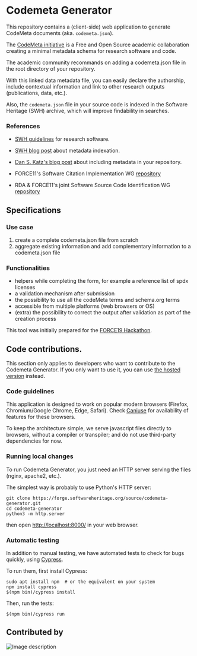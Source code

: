 # Codemeta Generator

This repository contains a (client-side) web application to generate
CodeMeta documents (aka. `codemeta.json`).

The [CodeMeta initiative](https://github.com/codemeta/codemeta) is a Free and Open Source academic collaboration
creating a minimal metadata schema for research software and code.

The academic community recommands on adding a codemeta.json file in
the root directory of your repository.

With this linked data metadata file, you can easily declare the authorship,
include contextual information and link to other research outputs (publications,
data, etc.).

Also, the `codemeta.json` file in your source code is indexed in the
Software Heritage (SWH) archive, which will improve findability in searches.

### References

- [SWH guidelines](https://www.softwareheritage.org/save-and-reference-research-software/) for research software.

- [SWH blog post](https://www.softwareheritage.org/2019/05/28/mining-software-metadata-for-80-m-projects-and-even-more/) about metadata indexation.
- [Dan S. Katz's blog post](https://danielskatzblog.wordpress.com/2017/09/25/software-heritage-and-repository-metadata-a-software-citation-solution/) about including
 metadata in your repository.
- FORCE11's Software Citation Implementation WG [repository](https://github.com/force11/force11-sciwg)
- RDA & FORCE11's joint Software Source Code Identification WG
   [repository](https://github.com/force11/force11-rda-scidwg)

## Specifications

### Use case

1. create a complete codemeta.json file from scratch
2. aggregate existing information and add complementary information to
a codemeta.json file

### Functionalities

- helpers while completing the form, for example a reference list of spdx
  licenses
- a validation mechanism after submission
- the possibility to use all the codeMeta terms and schema.org terms
- accessible from multiple platforms (web browsers or OS)
- (extra) the possibility to correct the output after validation as part
  of the creation process

This tool was initially prepared for the [FORCE19 Hackathon](https://github.com/force11/force11-rda-scidwg/tree/master/hackathon/FORCE2019).


## Code contributions.

This section only applies to developers who want to contribute to the Codemeta Generator.
If you only want to use it, you can use
[the hosted version](https://codemeta.github.io/codemeta-generator/) instead.

### Code guidelines

This application is designed to work on popular modern browsers (Firefox,
Chromium/Google Chrome, Edge, Safari). Check [Caniuse](https://caniuse.com/)
for availability of features for these browsers.

To keep the architecture simple, we serve javascript files directly to
browsers, without a compiler or transpiler; and do not use third-party
dependencies for now.

### Running local changes

To run Codemeta Generator, you just need an HTTP server serving the
files (nginx, apache2, etc.).

The simplest way is probably to use Python's HTTP server:

```
git clone https://forge.softwareheritage.org/source/codemeta-generator.git
cd codemeta-generator
python3 -m http.server
```

then open [http://localhost:8000/](http://localhost:8000/) in your web browser.

### Automatic testing

In addition to manual testing, we have automated tests to check for bugs
quickly, using [Cypress](https://www.cypress.io/).

To run them, first install Cypress:

```
sudo apt install npm  # or the equivalent on your system
npm install cypress
$(npm bin)/cypress install
```

Then, run the tests:

```
$(npm bin)/cypress run
```


## Contributed by

![Image description](https://annex.softwareheritage.org/public/logo/software-heritage-logo-title-motto.svg)
